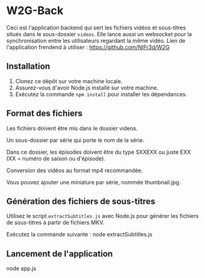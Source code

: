 # W2G-Back

Ceci est l'application backend qui sert les fichiers vidéos et sous-titres situés dans le sous-dossier `videos`. Elle lance aussi un websocket pour la synchronisation entre les utilisateurs regardant la même vidéo.
Lien de l'application frendend à utiliser : https://github.com/NIFr3d/W2G

## Installation

1. Clonez ce dépôt sur votre machine locale.
2. Assurez-vous d'avoir Node.js installé sur votre machine.
3. Exécutez la commande `npm install` pour installer les dépendances.

## Format des fichiers

Les fichiers doivent être mis dans le dossier videos.

Un sous-dossier par série qui porte le nom de la série.

Dans ce dossier, les épisodes doivent être du type SXXEXX ou juste EXX (XX = numéro de saison ou d'épisode).

Conversion des vidéos au format mp4 recommandée.

Vous pouvez ajouter une miniature par série, nommée thumbnail.jpg.

## Génération des fichiers de sous-titres

Utilisez le script `extractSubtitles.js` avec Node.js pour générer les fichiers de sous-titres à partir de fichiers MKV.

Exécutez la commande suivante :
node extractSubtitles.js

## Lancement de l'application
node app.js
